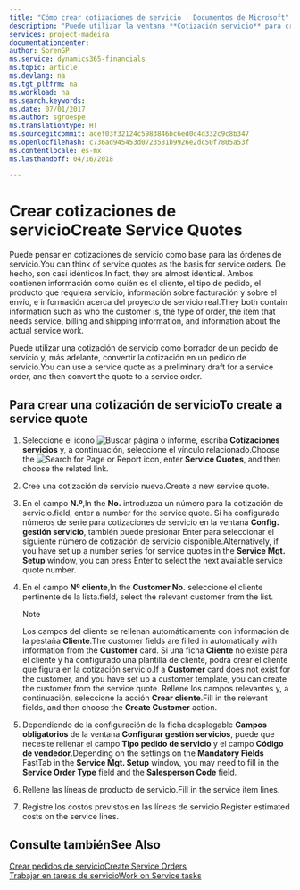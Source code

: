 ```yaml
---
title: "Cómo crear cotizaciones de servicio | Documentos de Microsoft"
description: "Puede utilizar la ventana **Cotización servicio** para crear documentos en los que se introduce información acerca de un servicio, como reparación y mantenimiento, de productos de servicio a solicitud del cliente. Puede utilizar una cotización de servicio como borrador de un pedido de servicio y, más adelante, convertir la cotización en un pedido de servicio."
services: project-madeira
documentationcenter: 
author: SorenGP
ms.service: dynamics365-financials
ms.topic: article
ms.devlang: na
ms.tgt_pltfrm: na
ms.workload: na
ms.search.keywords: 
ms.date: 07/01/2017
ms.author: sgroespe
ms.translationtype: HT
ms.sourcegitcommit: acef03f32124c5983846bc6ed0c4d332c9c8b347
ms.openlocfilehash: c736ad945453d0723581b9926e2dc50f7805a53f
ms.contentlocale: es-mx
ms.lasthandoff: 04/16/2018

---
```

# <a name="create-service-quotes"></a><span data-ttu-id="88e42-104">Crear cotizaciones de servicio</span><span class="sxs-lookup"><span data-stu-id="88e42-104">Create Service Quotes</span></span>
<span data-ttu-id="88e42-105">Puede pensar en cotizaciones de servicio como base para las órdenes de servicio.</span><span class="sxs-lookup"><span data-stu-id="88e42-105">You can think of service quotes as the basis for service orders.</span></span> <span data-ttu-id="88e42-106">De hecho, son casi idénticos.</span><span class="sxs-lookup"><span data-stu-id="88e42-106">In fact, they are almost identical.</span></span> <span data-ttu-id="88e42-107">Ambos contienen información como quién es el cliente, el tipo de pedido, el producto que requiera servicio, información sobre facturación y sobre el envío, e información acerca del proyecto de servicio real.</span><span class="sxs-lookup"><span data-stu-id="88e42-107">They both contain information such as who the customer is, the type of order, the item that needs service, billing and shipping information, and information about the actual service work.</span></span>
 
<span data-ttu-id="88e42-108">Puede utilizar una cotización de servicio como borrador de un pedido de servicio y, más adelante, convertir la cotización en un pedido de servicio.</span><span class="sxs-lookup"><span data-stu-id="88e42-108">You can use a service quote as a preliminary draft for a service order, and then convert the quote to a service order.</span></span>  
  
## <a name="to-create-a-service-quote"></a><span data-ttu-id="88e42-109">Para crear una cotización de servicio</span><span class="sxs-lookup"><span data-stu-id="88e42-109">To create a service quote</span></span>  
1. <span data-ttu-id="88e42-110">Seleccione el icono ![Buscar página o informe](media/ui-search/search_small.png "icono Buscar página o informe"), escriba **Cotizaciones servicios** y, a continuación, seleccione el vínculo relacionado.</span><span class="sxs-lookup"><span data-stu-id="88e42-110">Choose the ![Search for Page or Report](media/ui-search/search_small.png "Search for Page or Report icon") icon, enter **Service Quotes**, and then choose the related link.</span></span>  
2. <span data-ttu-id="88e42-111">Cree una cotización de servicio nueva.</span><span class="sxs-lookup"><span data-stu-id="88e42-111">Create a new service quote.</span></span>  
3. <span data-ttu-id="88e42-112">En el campo **N.º**,</span><span class="sxs-lookup"><span data-stu-id="88e42-112">In the **No.**</span></span> <span data-ttu-id="88e42-113">introduzca un número para la cotización de servicio.</span><span class="sxs-lookup"><span data-stu-id="88e42-113">field, enter a number for the service quote.</span></span> <span data-ttu-id="88e42-114">Si ha configurado números de serie para cotizaciones de servicio en la ventana **Config. gestión servicio**, también puede presionar Enter para seleccionar el siguiente número de cotización de servicio disponible.</span><span class="sxs-lookup"><span data-stu-id="88e42-114">Alternatively, if you have set up a number series for service quotes in the **Service Mgt. Setup** window, you can press Enter to select the next available service quote number.</span></span>  
4. <span data-ttu-id="88e42-115">En el campo **Nº cliente**,</span><span class="sxs-lookup"><span data-stu-id="88e42-115">In the **Customer No.**</span></span>  <span data-ttu-id="88e42-116">seleccione el cliente pertinente de la lista.</span><span class="sxs-lookup"><span data-stu-id="88e42-116">field, select the relevant customer from the list.</span></span>  

   > [!Note]  
   >  <span data-ttu-id="88e42-117">Los campos del cliente se rellenan automáticamente con información de la pestaña **Cliente**.</span><span class="sxs-lookup"><span data-stu-id="88e42-117">The customer fields are filled in automatically with information from the **Customer** card.</span></span> <span data-ttu-id="88e42-118">Si una ficha **Cliente** no existe para el cliente y ha configurado una plantilla de cliente, podrá crear el cliente que figura en la cotización servicio.</span><span class="sxs-lookup"><span data-stu-id="88e42-118">If a **Customer** card does not exist for the customer, and you have set up a customer template, you can create the customer from the service quote.</span></span> <span data-ttu-id="88e42-119">Rellene los campos relevantes y, a continuación, seleccione la acción **Crear cliente**.</span><span class="sxs-lookup"><span data-stu-id="88e42-119">Fill in the relevant fields, and then choose the **Create Customer** action.</span></span>  
  
5. <span data-ttu-id="88e42-120">Dependiendo de la configuración de la ficha desplegable **Campos obligatorios** de la ventana **Configurar gestión servicios**, puede que necesite rellenar el campo **Tipo pedido de servicio** y el campo **Código de vendedor**.</span><span class="sxs-lookup"><span data-stu-id="88e42-120">Depending on the settings on the **Mandatory Fields** FastTab in the **Service Mgt. Setup** window, you may need to fill in the **Service Order Type** field and the **Salesperson Code** field.</span></span>  
6. <span data-ttu-id="88e42-121">Rellene las líneas de producto de servicio.</span><span class="sxs-lookup"><span data-stu-id="88e42-121">Fill in the service item lines.</span></span>  
7. <span data-ttu-id="88e42-122">Registre los costos previstos en las líneas de servicio.</span><span class="sxs-lookup"><span data-stu-id="88e42-122">Register estimated costs on the service lines.</span></span>  
  
## <a name="see-also"></a><span data-ttu-id="88e42-123">Consulte también</span><span class="sxs-lookup"><span data-stu-id="88e42-123">See Also</span></span>  
[<span data-ttu-id="88e42-124">Crear pedidos de servicio</span><span class="sxs-lookup"><span data-stu-id="88e42-124">Create Service Orders</span></span>](service-how-to-create-service-orders.md)  
[<span data-ttu-id="88e42-125">Trabajar en tareas de servicio</span><span class="sxs-lookup"><span data-stu-id="88e42-125">Work on Service tasks</span></span>](service-how-to-work-on-service-tasks.md)  

 
